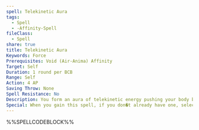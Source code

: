 ```yaml
---
spell: Telekinetic Aura
tags:
  - Spell
  - -Affinity-Spell
fileClass:
  - Spell
share: true
title: Telekinetic Aura
Keywords: Force
Prerequisites: Void (Air-Anima) Affinity
Target: Self
Duration: 1 round per BCB
Range: Self
Action: 4 AP
Saving Throw: None
Spell Resistance: No
Description: You form an aura of telekinetic energy pushing your body beyond its normal limits. This spell lasts for 1 round per BCB, but you may spend 1 spell point to allow the spell to last 1 minute per BCB. The effects of this spell are determined by the aura type talent applied to it, and may only have one telekinetic aura type talent applied to it.
Special: When you gain this spell, if you don�t already have one, select a single telekinetic aura type talent that you qualify for (if you do not qualify for any aura type talents you cannot select this spell). For the purposes of prepared casters this spell does not take a slot to prepare, but also cannot be used without an aura type talent prepared, aura type talents take up slots as normal.
---
```

%%SPELLCODEBLOCK%%